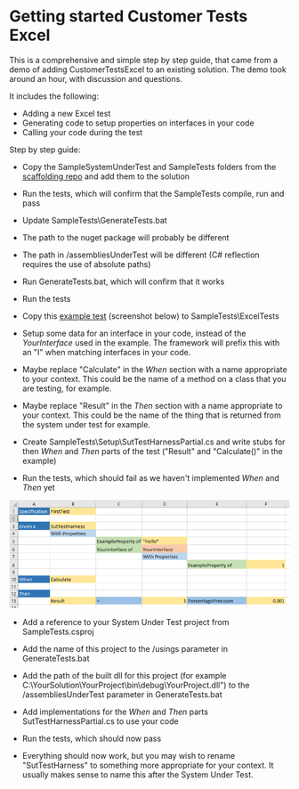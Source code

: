 # Getting started Customer Tests Excel

This is a comprehensive and simple step by step guide, that came from a demo of adding CustomerTestsExcel to an existing solution. The demo took around an hour, with discussion and questions.

It includes the following:
 - Adding a new Excel test
 - Generating code to setup properties on interfaces in your code
 - Calling your code during the test

Step by step guide:

 - Copy the SampleSystemUnderTest and SampleTests folders from the [scaffolding repo](https://github.com/resgroup/customer-tests-excel-scaffolding) and add them to the solution
 - Run the tests, which will confirm that the SampleTests compile, run and pass

 - Update SampleTests\GenerateTests.bat
  - The path to the nuget package will probably be different
  - The path in /assembliesUnderTest will be different (C# reflection requires the use of absolute paths)
 
 - Run GenerateTests.bat, which will confirm that it works
 - Run the tests

 - Copy this [example test](https://github.com/resgroup/customer-tests-excel/blob/master/doc/step-by-step-guide.xlsx) (screenshot below) to SampleTests\ExcelTests
 - Setup some data for an interface in your code, instead of the *YourInterface* used in the example. The framework will prefix this with an "I" when matching interfaces in your code.
 - Maybe replace "Calculate" in the *When* section with a name appropriate to your context. This could be the name of a method on a class that you are testing, for example.
 - Maybe replace "Result" in the *Then* section with a name appropriate to your context. This could be the name of the thing that is returned from the system under test for example.
 - Create SampleTests\Setup\SutTestHarnessPartial.cs and write stubs for then *When* and *Then* parts of the test ("Result" and "Calculate()" in the example)
 - Run the tests, which should fail as we haven't implemented *When* and *Then* yet
 
 ![Screenshot of Example Test](step-by-step-guide-example-excel-test.png "Screenshot of Example Test")

 - Add a reference to your System Under Test project from SampleTests.csproj
 - Add the name of this project to the /usings parameter in GenerateTests.bat
 - Add the path of the built dll for this project (for example C:\YourSolution\YourProject\bin\debug\YourProject.dll") to the /assembliesUnderTest parameter in GenerateTests.bat
 - Add implementations for the *When* and *Then* parts SutTestHarnessPartial.cs to use your code
 - Run the tests, which should now pass
 
 - Everything should now work, but you may wish to rename "SutTestHarness" to something more appropriate for your context. It usually makes sense to name this after the System Under Test.


